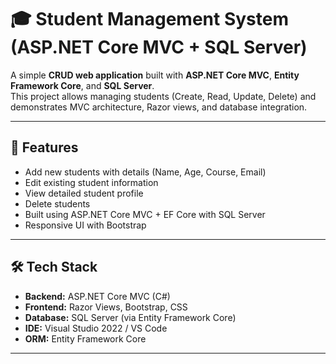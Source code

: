 # 🎓 Student Management System (ASP.NET Core MVC + SQL Server)

A simple **CRUD web application** built with **ASP.NET Core MVC**, **Entity Framework Core**, and **SQL Server**.  
This project allows managing students (Create, Read, Update, Delete) and demonstrates MVC architecture, Razor views, and database integration.

---

## 🚀 Features
- Add new students with details (Name, Age, Course, Email)
- Edit existing student information
- View detailed student profile
- Delete students
- Built using ASP.NET Core MVC + EF Core with SQL Server
- Responsive UI with Bootstrap

---

## 🛠️ Tech Stack
- **Backend:** ASP.NET Core MVC (C#)
- **Frontend:** Razor Views, Bootstrap, CSS
- **Database:** SQL Server (via Entity Framework Core)
- **IDE:** Visual Studio 2022 / VS Code
- **ORM:** Entity Framework Core

---

